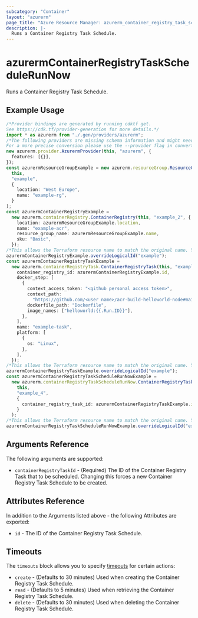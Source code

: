 ```yaml
---
subcategory: "Container"
layout: "azurerm"
page_title: "Azure Resource Manager: azurerm_container_registry_task_schedule_run_now"
description: |-
  Runs a Container Registry Task Schedule.
---
```


# azurermContainerRegistryTaskScheduleRunNow

Runs a Container Registry Task Schedule.

## Example Usage

```typescript
/*Provider bindings are generated by running cdktf get.
See https://cdk.tf/provider-generation for more details.*/
import * as azurerm from "./.gen/providers/azurerm";
/*The following providers are missing schema information and might need manual adjustments to synthesize correctly: azurerm.
For a more precise conversion please use the --provider flag in convert.*/
new azurerm.provider.AzurermProvider(this, "azurerm", {
  features: [{}],
});
const azurermResourceGroupExample = new azurerm.resourceGroup.ResourceGroup(
  this,
  "example",
  {
    location: "West Europe",
    name: "example-rg",
  }
);
const azurermContainerRegistryExample =
  new azurerm.containerRegistry.ContainerRegistry(this, "example_2", {
    location: azurermResourceGroupExample.location,
    name: "example-acr",
    resource_group_name: azurermResourceGroupExample.name,
    sku: "Basic",
  });
/*This allows the Terraform resource name to match the original name. You can remove the call if you don't need them to match.*/
azurermContainerRegistryExample.overrideLogicalId("example");
const azurermContainerRegistryTaskExample =
  new azurerm.containerRegistryTask.ContainerRegistryTask(this, "example_3", {
    container_registry_id: azurermContainerRegistryExample.id,
    docker_step: [
      {
        context_access_token: "<github personal access token>",
        context_path:
          "https://github.com/<user name>/acr-build-helloworld-node#main",
        dockerfile_path: "Dockerfile",
        image_names: ["helloworld:{{.Run.ID}}"],
      },
    ],
    name: "example-task",
    platform: [
      {
        os: "Linux",
      },
    ],
  });
/*This allows the Terraform resource name to match the original name. You can remove the call if you don't need them to match.*/
azurermContainerRegistryTaskExample.overrideLogicalId("example");
const azurermContainerRegistryTaskScheduleRunNowExample =
  new azurerm.containerRegistryTaskScheduleRunNow.ContainerRegistryTaskScheduleRunNow(
    this,
    "example_4",
    {
      container_registry_task_id: azurermContainerRegistryTaskExample.id,
    }
  );
/*This allows the Terraform resource name to match the original name. You can remove the call if you don't need them to match.*/
azurermContainerRegistryTaskScheduleRunNowExample.overrideLogicalId("example");

```

## Arguments Reference

The following arguments are supported:

* `containerRegistryTaskId` - (Required) The ID of the Container Registry Task that to be scheduled. Changing this forces a new Container Registry Task Schedule to be created.

## Attributes Reference

In addition to the Arguments listed above - the following Attributes are exported:

* `id` - The ID of the Container Registry Task Schedule.

## Timeouts

The `timeouts` block allows you to specify [timeouts](https://www.terraform.io/docs/configuration/resources.html#timeouts) for certain actions:

* `create` - (Defaults to 30 minutes) Used when creating the Container Registry Task Schedule.
* `read` - (Defaults to 5 minutes) Used when retrieving the Container Registry Task Schedule.
* `delete` - (Defaults to 30 minutes) Used when deleting the Container Registry Task Schedule.
